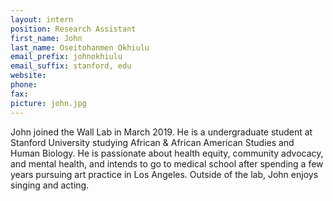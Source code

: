 ```yaml
---
layout: intern
position: Research Assistant
first_name: John
last_name: Oseitohanmen Okhiulu
email_prefix: johnokhiulu
email_suffix: stanford, edu
website:
phone:
fax:
picture: john.jpg
---
```


John joined the Wall Lab in March 2019. He is a undergraduate student at Stanford University studying African & African American Studies and Human Biology. He is passionate about health equity, community advocacy, and mental health, and intends to go to medical school after spending a few years pursuing art practice in Los Angeles. Outside of the lab, John enjoys singing and acting.
